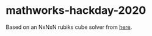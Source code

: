 # mathworks-hackday-2020

Based on an NxNxN rubiks cube solver from [here](https://github.com/dwalton76/rubiks-cube-NxNxN-solver).

